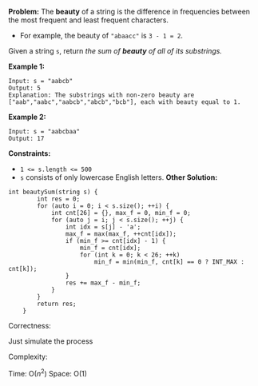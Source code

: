 **Problem:**
The **beauty** of a string is the difference in frequencies between the most frequent and least frequent characters.

- For example, the beauty of `"abaacc"` is `3 - 1 = 2`.

Given a string `s`, return *the sum of **beauty** of all of its substrings.*

 

**Example 1:**

```
Input: s = "aabcb"
Output: 5
Explanation: The substrings with non-zero beauty are ["aab","aabc","aabcb","abcb","bcb"], each with beauty equal to 1.
```

**Example 2:**

```
Input: s = "aabcbaa"
Output: 17
```

 

**Constraints:**

- `1 <= s.length <= 500`
- `s` consists of only lowercase English letters.
**Other Solution:**
```
int beautySum(string s) {
        int res = 0;
        for (auto i = 0; i < s.size(); ++i) {
            int cnt[26] = {}, max_f = 0, min_f = 0;
            for (auto j = i; j < s.size(); ++j) {
                int idx = s[j] - 'a';
                max_f = max(max_f, ++cnt[idx]);
                if (min_f >= cnt[idx] - 1) {
                    min_f = cnt[idx];
                    for (int k = 0; k < 26; ++k)
                        min_f = min(min_f, cnt[k] == 0 ? INT_MAX : cnt[k]);
                }
                res += max_f - min_f;
            }
        }
        return res;
    }
```
Correctness:

Just simulate the process

Complexity:

Time: O($n^2$)
Space: O(1)